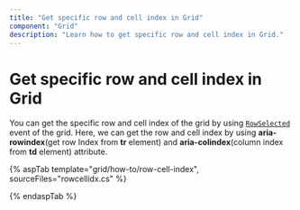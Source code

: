 ```yaml
---
title: "Get specific row and cell index in Grid"
component: "Grid"
description: "Learn how to get specific row and cell index in Grid."
---
```


# Get specific row and cell index in Grid

You can get the specific row and cell index of the grid by using [`RowSelected`](https://help.syncfusion.com/cr/cref_files/aspnetcore-js2/Syncfusion.EJ2~Syncfusion.EJ2.Grids.Grid~RowSelected.html) event of the grid. Here, we can get the row and cell index by using **aria-rowindex**(get row Index from **tr** element) and **aria-colindex**(column index from **td** element) attribute.

{% aspTab template="grid/how-to/row-cell-index", sourceFiles="rowcellidx.cs" %}

{% endaspTab %}